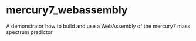 # mercury7_webassembly
A demonstrator how to build and use a WebAssembly of the mercury7 mass spectrum predictor
